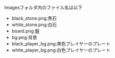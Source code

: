Imagesフォルダ内のファイル名は以下
- black_stone.png:黒石　
- white_stone.png:白石
- board.png:盤
- bg.png:背景
- black_player_bg.png:黒色プレイヤーのプレート
- white_player_bg.png:白色プレイヤーのプレート